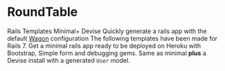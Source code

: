 # RoundTable

Rails Templates Minimal+ Devise
Quickly generate a rails app with the default [Wagon](https://www.lewagon.com/) configuration
The following templates have been made for Rails 7.
Get a minimal rails app ready to be deployed on Heroku with Bootstrap, Simple form and debugging gems.
Same as minimal **plus** a Devise install with a generated `User` model.
